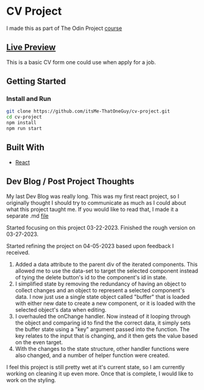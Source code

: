 # CV Project

I made this as part of The Odin Project [course](hhttps://www.theodinproject.com/lessons/node-path-javascript-cv-application)

## [Live Preview](https://itsme-thatoneguy.github.io/cv-project/)

This is a basic CV form one could use when apply for a job.

## Getting Started

### Install and Run

```bash
git clone https://github.com/itsMe-ThatOneGuy/cv-project.git
cd cv-project
npm install
npm run start
```

## Built With

-   [React](https://reactjs.org/)

## Dev Blog / Post Project Thoughts

My last Dev Blog was really long. This was my first react project, so I originally thought I should try to communicate as much as I could about what this project taught me. If you would like to read that, I made it a separate .md [file](DevBlog.md)

Started focusing on this project 03-22-2023. Finished the rough version on 03-27-2023.

Started refining the project on 04-05-2023 based upon feedback I received.

1. Added a data attribute to the parent div of the iterated components. This allowed me to use the data-set to target the selected component instead of tying the delete button's id to the component's id in state.
2. I simplified state by removing the redundancy of having an object to collect changes and an object to represent a selected component's data. I now just use a single state object called "buffer" that is loaded with either new date to create a new component, or it is loaded with the selected object's data when editing.
3. I overhauled the onChange handler. Now instead of it looping through the object and comparing id to find the the correct data, it simply sets the buffer state using a "key" argument passed into the function. The key relates to the input that is changing, and it then gets the value based on the even target.
4. With the changes to the state structure, other handler functions were also changed, and a number of helper function were created.

I feel this project is still pretty wet at it's current state, so I am currently working on cleaning it up even more. Once that is complete, I would like to work on the styling.
